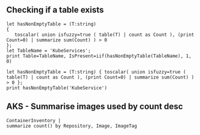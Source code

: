
## Checking if a table exists

```kql
let hasNonEmptyTable = (T:string) 
{ 
   toscalar( union isfuzzy=true ( table(T) | count as Count ), (print Count=0) | summarize sum(Count) ) > 0
};
let TableName = 'KubeServices';
print Table=TableName, IsPresent=iif(hasNonEmptyTable(TableName), 1, 0)
```

```kql
let hasNonEmptyTable = (T:string) { toscalar( union isfuzzy=true ( table(T) | count as Count ), (print Count=0) | summarize sum(Count) ) > 0 };
print hasNonEmptyTable('KubeService')
```

## AKS - Summarise images used by count desc

```kql
ContainerInventory |
summarize count() by Repository, Image, ImageTag
```
